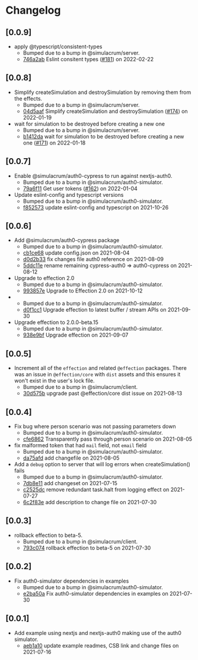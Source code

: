 # Changelog

## \[0.0.9]

- apply @typescript/consistent-types
  - Bumped due to a bump in @simulacrum/server.
  - [746a2ab](https://github.com/thefrontside/simulacrum/commit/746a2ab46333ff836808dd4d1bf8e98f2a20afae) Eslint consitent types ([#181](https://github.com/thefrontside/simulacrum/pull/181)) on 2022-02-22

## \[0.0.8]

- Simplify createSimulation and destroySimulation by removing them from the effects.
  - Bumped due to a bump in @simulacrum/server.
  - [04d5aaf](https://github.com/thefrontside/simulacrum/commit/04d5aaf0077d744badd8739936aad328156d64e2) Simplify createSimulation and destroySimulation ([#174](https://github.com/thefrontside/simulacrum/pull/174)) on 2022-01-19
- wait for simulation to be destroyed before creating a new one
  - Bumped due to a bump in @simulacrum/server.
  - [b1412da](https://github.com/thefrontside/simulacrum/commit/b1412daa2d7846ec4c8eefeea2dfbf94e19b7261) wait for simulation to be destroyed before creating a new one ([#171](https://github.com/thefrontside/simulacrum/pull/171)) on 2022-01-18

## \[0.0.7]

- Enable @simulacrum/auth0-cypress to run against nextjs-auth0.
  - Bumped due to a bump in @simulacrum/auth0-simulator.
  - [79a6f11](https://github.com/thefrontside/simulacrum/commit/79a6f11e6a5d516314182d5466f0d9657465c92e) Get user tokens ([#162](https://github.com/thefrontside/simulacrum/pull/162)) on 2022-01-04
- Update eslint-config and typescript versions
  - Bumped due to a bump in @simulacrum/auth0-simulator.
  - [f852573](https://github.com/thefrontside/simulacrum/commit/f852573daefaf3da2675b1233c3c2db38a2b43ba) update eslint-config and typescript on 2021-10-26

## \[0.0.6]

- Add @simulacrum/auth0-cypress package
  - Bumped due to a bump in @simulacrum/auth0-simulator.
  - [cb1ce68](https://github.com/thefrontside/simulacrum/commit/cb1ce68e6892532e1a4da82f736baaefe5ea2c09) update config.json on 2021-08-04
  - [d0d2b33](https://github.com/thefrontside/simulacrum/commit/d0d2b33be40aaec3c2496a2439f9b3539df3b081) fix changes file auth0 reference on 2021-08-09
  - [5ddc11e](https://github.com/thefrontside/simulacrum/commit/5ddc11e8a533241b4db3883595e0b2badcd05a9c) rename remaining cypress-auth0 => auth0-cypress on 2021-08-12
- Upgrade to effection 2.0
  - Bumped due to a bump in @simulacrum/auth0-simulator.
  - [993857e](https://github.com/thefrontside/simulacrum/commit/993857e98b2d74a2cfbca255c5b82573f2db7a80) Upgrade to Effection 2.0 on 2021-10-12
- - Bumped due to a bump in @simulacrum/auth0-simulator.
  - [d0f1cc1](https://github.com/thefrontside/simulacrum/commit/d0f1cc192fd1266bbb1eef2e644f8042546e060b) Upgrade effection to latest buffer / stream APIs on 2021-09-30
- Upgrade effection to 2.0.0-beta.15
  - Bumped due to a bump in @simulacrum/auth0-simulator.
  - [938e9bf](https://github.com/thefrontside/simulacrum/commit/938e9bfcabfcdc5806ecba01a909432b3de29971) Upgrade effection on 2021-09-07

## \[0.0.5]

- Increment all of the `effection` and related `@effection` packages. There was an issue in `@effection/core` with `dist` assets and this ensures it won't exist in the user's lock file.
  - Bumped due to a bump in @simulacrum/client.
  - [30d575b](https://github.com/thefrontside/simulacrum/commit/30d575bc652a5329d67568b013f657691d1d86b6) upgrade past @effection/core dist issue on 2021-08-13

## \[0.0.4]

- Fix bug where person scenario was not passing parameters down
  - Bumped due to a bump in @simulacrum/auth0-simulator.
  - [cfe6862](https://github.com/thefrontside/simulacrum/commit/cfe68622e3609336e0cde6ea40c3d144710c3734) Transparently pass through person scenario on 2021-08-05
- fix malformed token that had `mail` field, not `email` field
  - Bumped due to a bump in @simulacrum/auth0-simulator.
  - [da75afd](https://github.com/thefrontside/simulacrum/commit/da75afdd0b5c47901e05ae7df5a4f968d0d2d613) add changefile on 2021-08-05
- Add a `debug` option to server that will log errors when
  createSimulation() fails
  - Bumped due to a bump in @simulacrum/auth0-simulator.
  - [7db8e11](https://github.com/thefrontside/simulacrum/commit/7db8e110f5d262f37d7dbf670d10a98cfe29f066) add changeset on 2021-07-15
  - [c2525dc](https://github.com/thefrontside/simulacrum/commit/c2525dcab303cc37a638c7cefe180ef9926ab9ee) remove redundant task.halt from logging effect on 2021-07-27
  - [6c2f83e](https://github.com/thefrontside/simulacrum/commit/6c2f83e5b183906a0a45ec6f3b8c8b06369dbfdb) add description to change file on 2021-07-30

## \[0.0.3]

- rollback effection to beta-5.
  - Bumped due to a bump in @simulacrum/client.
  - [793c074](https://github.com/thefrontside/simulacrum/commit/793c074c73d4958a9db5231b7ffdd54b5f103d4a) rollback effection to beta-5 on 2021-07-30

## \[0.0.2]

- Fix auth0-simulator dependencies in examples
  - Bumped due to a bump in @simulacrum/auth0-simulator.
  - [e2ba50a](https://github.com/thefrontside/simulacrum/commit/e2ba50ae8371dea129d5e981d91da93c07fd5e5c) Fix auth0-simulator dependencies in examples on 2021-07-30

## \[0.0.1]

- Add example using nextjs and nextjs-auth0 making use of the auth0 simulator.
  - [aeb1a10](https://github.com/thefrontside/simulacrum/commit/aeb1a10493b933d1e537cfdf859ae0b28a831f42) update example readmes, CSB link and change files on 2021-07-16
